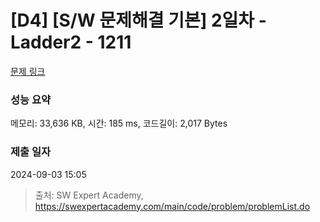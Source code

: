 # [D4] [S/W 문제해결 기본] 2일차 - Ladder2 - 1211 

[문제 링크](https://swexpertacademy.com/main/code/problem/problemDetail.do?contestProbId=AV14BgD6AEECFAYh) 

### 성능 요약

메모리: 33,636 KB, 시간: 185 ms, 코드길이: 2,017 Bytes

### 제출 일자

2024-09-03 15:05



> 출처: SW Expert Academy, https://swexpertacademy.com/main/code/problem/problemList.do
